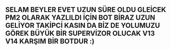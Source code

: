 ## SELAM BEYLER EVET UZUN SÜRE OLDU GLEİCEK PM2 OLARAK YAZLILDI İÇİN BOT BİRAZ UZUN GELİYOR TAKİPCİ KASIN DA BİZ DE YOLUMUZU GÖREK BÜYÜK BİR SUPERVİZOR OLUCAK V13 V14 KARŞIM BİR BOTDUR :)
